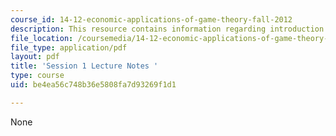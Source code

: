 ```yaml
---
course_id: 14-12-economic-applications-of-game-theory-fall-2012
description: This resource contains information regarding introduction.
file_location: /coursemedia/14-12-economic-applications-of-game-theory-fall-2012/be4ea56c748b36e5808fa7d93269f1d1_MIT14_12F12_chap1_intro.pdf
file_type: application/pdf
layout: pdf
title: 'Session 1 Lecture Notes '
type: course
uid: be4ea56c748b36e5808fa7d93269f1d1

---
```

None